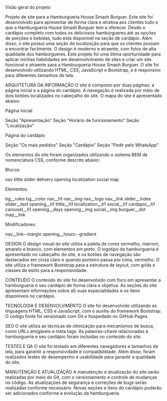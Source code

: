Visão geral do projeto

Projeto de site para a Hamburgueria House Smash Burguer. Este site foi desenvolvido para apresentar de forma clara e atrativa aos clientes tudo o que a Hamburgueria House Smash Burguer tem a oferecer. Desde o cardápio completo com todos os deliciosos hambúrgueres até as opções de porções e bebidas, tudo está disponível na seção de cardápio. Além disso, o site possui uma seção de localização para que os clientes possam a encontrar facilmente. O design é moderno e atraente, com fotos de alta qualidade dos hambúrgueres. Este projeto foi uma ótima oportunidade para aplicar minhas habilidades em desenvolvimento de sites e criar um site funcional e atraente para a Hamburgueria House Smash Burguer. O site foi desenvolvido utilizando HTML, CSS, JavaScript e Bootstrap, e é responsivo para diferentes tamanhos de tela.

ARQUITETURA DA INFORMAÇÃO
O site é composto por duas páginas: a página inicial e a página do cardápio. A navegação é realizada por meio de dois botões localizados no cabeçalho do site. O mapa do site é apresentado abaixo:

Página inicial

Seção "Apresentação"
Seção "Horário de funcionamento"
Seção "Localização"

Página do cardápio

Seção "Os mais pedidos"
Seção "Cardápio"
Seção "Pedir pelo WhatsApp"

Os elementos do site foram organizados utilizando o sistema BEM de nomenclatura CSS, conforme descrito abaixo:

Blocos:

nav
tittle
slider
delivery
opening
localization
social
map

Elementos:

bg__rules
bg__color
nav__h1
nav__img
nav__logo
nav__link
slider__index
slider__text
opening__h1
tittle__h1
localization__h1
social__h1
cardapio__h1
carousel__h1
opening__days
opening__img
social__img
burguer__dot
map__link

Modificadores:

nav__link--margin
opening__hours--gradient

DESIGN
O design visual do site utiliza a paleta de cores vermelho, marrom, amarelo e branco, com elementos em preto. O logotipo da hamburgueria é apresentado no cabeçalho do site, e os botões de navegação são destacados em cinza claro e quando ponteiro passa por cima, vermelho. O site utiliza o framework Bootstrap para a estrutura de layout, com grids e classes de estilo para a responsividade.

CONTEÚDO
O conteúdo do site foi desenvolvido com foco em apresentar a hamburgueria e seu cardápio de forma clara e objetiva. As seções do site apresentam informações sobre aS suas especialidades e os itens disponíveis no cardápio.

TECNOLOGIA E DESENVOLVIMENTO
O site foi desenvolvido utilizando as linguagens HTML, CSS e JavaScript, com o auxílio do framework Bootstrap. O código fonte foi versionado com Git e hospedado no GitHub Pages.

SEO
O site utiliza as técnicas de otimização para mecanismos de busca, como URLs amigáveis e meta tags. As palavras-chave relacionadas à hamburgueria e seu cardápio foram incluídas no conteúdo do site.

TESTES E QA
O site foi testado em diferentes navegadores e tamanhos de tela, para garantir a responsividade e compatibilidade. Além disso, foram realizados testes de desempenho e usabilidade para garantir a qualidade do site.

MANUTENÇÃO E ATUALIZAÇÃO
A manutenção e atualização do site serão realizadas por meio do Git, com o versionamento e controle de mudanças no código. As atualizações de segurança e correções de bugs serão realizadas conforme necessário. Novas seções e itens do cardápio poderão ser adicionados conforme a evolução da hamburgueria.
